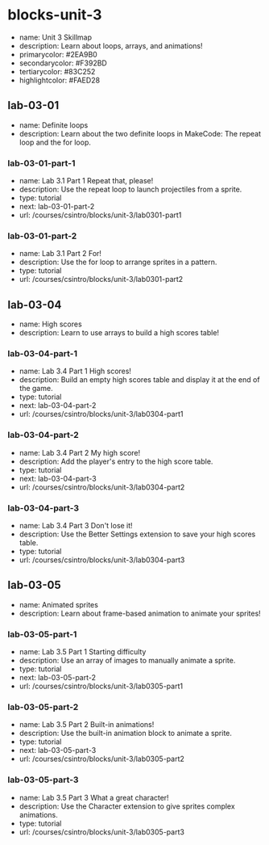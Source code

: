 # blocks-unit-3

* name: Unit 3 Skillmap
* description: Learn about loops, arrays, and animations!
* primarycolor: #2EA9B0
* secondarycolor: #F392BD
* tertiarycolor: #83C252
* highlightcolor: #FAED28

## lab-03-01

* name: Definite loops
* description: Learn about the two definite loops in MakeCode: The repeat loop and the for loop.

### lab-03-01-part-1

* name: Lab 3.1 Part 1 Repeat that, please!
* description: Use the repeat loop to launch projectiles from a sprite.
* type: tutorial
* next: lab-03-01-part-2
* url: /courses/csintro/blocks/unit-3/lab0301-part1

### lab-03-01-part-2

* name: Lab 3.1 Part 2 For!
* description: Use the for loop to arrange sprites in a pattern.
* type: tutorial
* url: /courses/csintro/blocks/unit-3/lab0301-part2

## lab-03-04

* name: High scores
* description: Learn to use arrays to build a high scores table!

### lab-03-04-part-1

* name: Lab 3.4 Part 1 High scores!
* description: Build an empty high scores table and display it at the end of the game.
* type: tutorial
* next: lab-03-04-part-2
* url: /courses/csintro/blocks/unit-3/lab0304-part1

### lab-03-04-part-2

* name: Lab 3.4 Part 2 My high score!
* description: Add the player's entry to the high score table.
* type: tutorial
* next: lab-03-04-part-3
* url: /courses/csintro/blocks/unit-3/lab0304-part2

### lab-03-04-part-3

* name: Lab 3.4 Part 3 Don't lose it!
* description: Use the Better Settings extension to save your high scores table.
* type: tutorial
* url: /courses/csintro/blocks/unit-3/lab0304-part3

## lab-03-05

* name: Animated sprites
* description: Learn about frame-based animation to animate your sprites!

### lab-03-05-part-1

* name: Lab 3.5 Part 1 Starting difficulty
* description: Use an array of images to manually animate a sprite.
* type: tutorial
* next: lab-03-05-part-2
* url: /courses/csintro/blocks/unit-3/lab0305-part1

### lab-03-05-part-2

* name: Lab 3.5 Part 2 Built-in animations!
* description: Use the built-in animation block to animate a sprite.
* type: tutorial
* next: lab-03-05-part-3
* url: /courses/csintro/blocks/unit-3/lab0305-part2

### lab-03-05-part-3

* name: Lab 3.5 Part 3 What a great character!
* description: Use the Character extension to give sprites complex animations.
* type: tutorial
* url: /courses/csintro/blocks/unit-3/lab0305-part3
